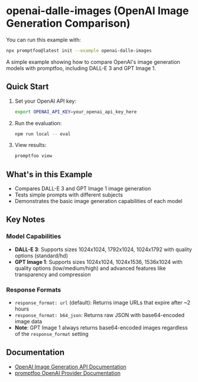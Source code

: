 # openai-dalle-images (OpenAI Image Generation Comparison)

You can run this example with:

```bash
npx promptfoo@latest init --example openai-dalle-images
```

A simple example showing how to compare OpenAI's image generation models with promptfoo, including DALL-E 3 and GPT Image 1.

## Quick Start

1. Set your OpenAI API key:

   ```bash
   export OPENAI_API_KEY=your_openai_api_key_here
   ```

2. Run the evaluation:

   ```bash
   npm run local -- eval
   ```

3. View results:
   ```bash
   promptfoo view
   ```

## What's in this Example

- Compares DALL-E 3 and GPT Image 1 image generation
- Tests simple prompts with different subjects
- Demonstrates the basic image generation capabilities of each model

## Key Notes

### Model Capabilities

- **DALL-E 3**: Supports sizes 1024x1024, 1792x1024, 1024x1792 with quality options (standard/hd)
- **GPT Image 1**: Supports sizes 1024x1024, 1024x1536, 1536x1024 with quality options (low/medium/high) and advanced features like transparency and compression

### Response Formats

- `response_format: url` (default): Returns image URLs that expire after ~2 hours
- `response_format: b64_json`: Returns raw JSON with base64-encoded image data
- **Note**: GPT Image 1 always returns base64-encoded images regardless of the `response_format` setting

## Documentation

- [OpenAI Image Generation API Documentation](https://platform.openai.com/docs/guides/images)
- [promptfoo OpenAI Provider Documentation](https://promptfoo.dev/docs/providers/openai)
